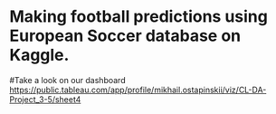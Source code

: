 # Making football predictions using European Soccer database on Kaggle. 
#Take a look on our dashboard https://public.tableau.com/app/profile/mikhail.ostapinskii/viz/CL-DA-Project_3-5/sheet4 
